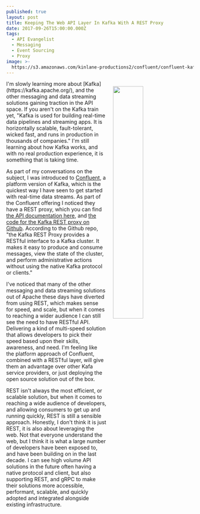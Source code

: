 ```yaml
---
published: true
layout: post
title: Keeping The Web API Layer In Kafka With A REST Proxy
date: 2017-09-26T15:00:00.000Z
tags:
  - API Evangelist
  - Messaging
  - Event Sourcing
  - Proxy
image: >-
  https://s3.amazonaws.com/kinlane-productions2/confluent/confluent-kafka-platform.png
---
```

<p><a href="https://www.confluent.io/"><img src="https://s3.amazonaws.com/kinlane-productions2/confluent/confluent-kafka-platform.png" align="right" width="40%" style="padding: 15px;" /></a></p>I'm slowly learning more about [Kafka](https://kafka.apache.org/), and the other messaging and data streaming solutions gaining traction in the API space. If you aren't on the Kafka train yet, "Kafka is used for building real-time data pipelines and streaming apps. It is horizontally scalable, fault-tolerant, wicked fast, and runs in production in thousands of companies." I'm still learning about how Kafka works, and with no real production experience, it is something that is taking time.

As part of my conversations on the subject, I was introduced to [Confluent](https://www.confluent.io/), a platform version of Kafka, which is the quickest way I have seen to get started with real-time data streams. As part of the Confluent offering I noticed they have a REST proxy, which you can find [the API documentation here](https://docs.confluent.io/current/kafka-rest/docs/api.html), and [the code for the Kafka REST proxy on Github](https://github.com/confluentinc/kafka-rest). According to the Github repo, "the Kafka REST Proxy provides a RESTful interface to a Kafka cluster. It makes it easy to produce and consume messages, view the state of the cluster, and perform administrative actions without using the native Kafka protocol or clients."

I've noticed that many of the other messaging and data streaming solutions out of Apache these days have diverted from using REST, which makes sense for speed, and scale, but when it comes to reaching a wider audience I can still see the need to have RESTful API. Delivering a kind of multi-speed solution that allows developers to pick their speed based upon their skills, awareness, and need. I'm feeling like the platform approach of Confluent, combined with a RESTful layer, will give them an advantage over other Kafa service providers, or just deploying the open source solution out of the box.

REST isn't always the most efficient, or scalable solution, but when it comes to reaching a wide audience of developers, and allowing consumers to get up and running quickly, REST is still a sensible approach. Honestly, I don't think it is just REST, it is also about leveraging the web. Not that everyone understand the web, but I think it is what a large number of developers have been exposed to, and have been building on in the last decade. I can see high volume API solutions in the future often having a native protocol and client, but also supporting REST, and gRPC to make their solutions more accessible, performant, scalable, and quickly adopted and integrated alongside existing infrastructure.

